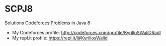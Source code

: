 # SCPJ8
Solutions Codeforces Problems in Java 8
* My Codeforces profile: http://codeforces.com/profile/KyrilloSWaliDRadI
* My repl.it profile: https://repl.it/@KyrillosWalid
